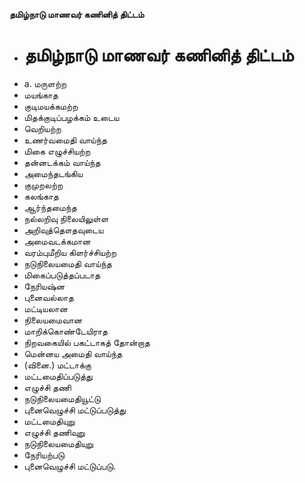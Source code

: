 **தமிழ்நாடு மாணவர் கணினித் திட்டம்**
- # தமிழ்நாடு மாணவர் கணினித் திட்டம்
- a. மருளற்ற
- மயங்காத
- குடிமயக்கமற்ற
- மிதக்குடிப்பழக்கம் உடைய
- வெறியற்ற
- உணர்வமைதி வாய்ந்த
- மிகை எழுச்சியற்ற
- தன்னடக்கம் வாய்ந்த
- அமைந்தடங்கிய
- குமுறலற்ற
- கலங்காத
- ஆர்ந்தமைந்த
- நல்லறிவு நிலையிலுள்ள
- அறிவுத்தௌதவுடைய
- அமைவடக்கமான
- வரம்புமீறிய கிளர்ச்சியற்ற
- நடுநிலையமைதி வாய்ந்த
- மிகைப்படுத்தப்படாத
- நேரியஷ்ன
- புனைவல்லாத
- மட்டியலான
- நிலையமைவான
- மாறிக்கொண்டேயிராத
- நிறவகையில் பகட்டாகத் தோன்றாத
- மென்னய அமைதி வாய்ந்த
- (வினை.) மட்டாக்கு
- மட்டமைதிப்படுத்து
- எழுச்சி தணி
- நடுநிலையமைதியூட்டு
- புனைவெழுச்சி மட்டுப்படுத்து
- மட்டமைதியுறு
- எழுச்சி தணிவுறு
- நடுநிலையமைதியுறு
- நேரியற்படு
- புனைவெழுச்சி மட்டுப்படு.

